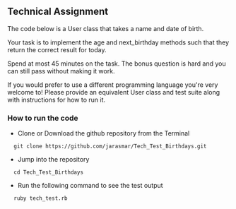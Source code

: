 ## Technical Assignment

The code below is a User class that takes a name and date of birth.

Your task is to implement the age and next_birthday methods such that they return the correct result for today.

Spend at most 45 minutes on the task. The bonus question is hard and you can still pass without making it work.

If you would prefer to use a different programming language you're very welcome to! Please provide an equivalent User class and test suite along with instructions for how to run it.

### How to run the code

- Clone or Download the github repository from the Terminal
```
  git clone https://github.com/jarasmar/Tech_Test_Birthdays.git
```
- Jump into the repository
```
  cd Tech_Test_Birthdays
```
- Run the following command to see the test output
```
  ruby tech_test.rb
```